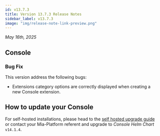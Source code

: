 ```yaml
---
id: v13.7.3
title: Version 13.7.3 Release Notes
sidebar_label: v13.7.3
image: "img/release-note-link-preview.png"
---
```


_May 16th, 2025_

## Console

### Bug Fix

This version address the following bugs:

- Extensions category options are correctly displayed when creating a new Console extension.

## How to update your Console

For self-hosted installations, please head to the [self hosted upgrade guide](/docs/13.x.x/infrastructure/self-hosted/installation-chart/how-to-upgrade) or contact your Mia-Platform referent and upgrade to _Console Helm Chart_ `v14.1.4`.
